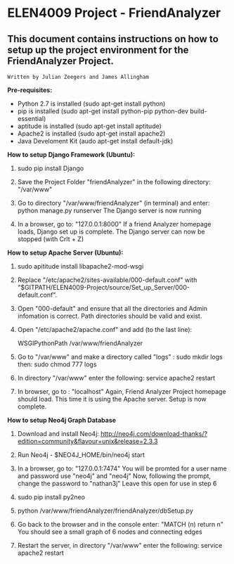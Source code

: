 # ELEN4009 Project - FriendAnalyzer

## This document contains instructions on how to setup up the project environment for the FriendAnalyzer Project.
	Written by Julian Zeegers and James Allingham

**Pre-requisites:**

- Python 2.7 is installed (sudo apt-get install python)
- pip is installed (sudo apt-get install python-pip python-dev build-essential)
- aptitude is installed (sudo apt-get install aptitude)
- Apache2 is installed (sudo apt-get install apache2)
- Java Develoment Kit (audo apt-get install default-jdk)

**How to setup Django Framework (Ubuntu):**

1. sudo pip install Django
2. Save the Project Folder "friendAnalyzer" in the following directory:
	"/var/www"

3. Go to directory "/var/www/friendAnalyzer" (in terminal) and enter:
	python manage.py runserver
	The Django server is now running

4. In a browser, go to: "127.0.0.1:8000"
	If a friend Analyzer homepage loads, Django set up is complete.
	The Django server can now be stopped (with Crlt + Z)  


**How to setup Apache Server (Ubuntu):**

1. sudo apititude install libapache2-mod-wsgi

2. Replace "/etc/apache2/sites-available/000-default.conf" with  "$GITPATH/ELEN4009-Project/source/Set_up_Server/000-default.conf".

3. Open "000-default" and ensure that all the directories and Admin infomation is correct. Path directories should be valid and exist.

4. Open "/etc/apache2/apache.conf" and add (to the last line):

	WSGIPythonPath /var/www/friendAnalyzer

5. Go to "/var/www" and make a directory called "logs" :
		 sudo mkdir logs
	then:
		 sudo chmod 777 logs

6. In directory "/var/www" enter the following:
	service apache2 restart

7. In browser, go to : "localhost"
	Again, Friend Analyzer Project homepage should load.
	This time it is using the Apache server.
	Setup is now complete.

**How to setup Neo4j Graph Database**

1. Download and install Neo4j: http://neo4j.com/download-thanks/?edition=community&flavour=unix&release=2.3.3

2. Run Neo4j - $NEO4J_HOME/bin/neo4j start 

3. In a browser, go to: "127.0.0.1:7474"
	You will be promted for a user name and password use "neo4j" and "neo4j"
	Now, following the prompt, change the password to "nathan3j"
	Leave this open for use in step 6

4. sudo pip install py2neo

5. python /var/www/friendAnalyzer/friendAnalyzer/dbSetup.py

6. Go back to the browser and in the console enter: "MATCH (n) return n"
	You should see a small graph of 6 nodes and connecting edges

7. Restart the server, in directory "/var/www" enter the following:
	service apache2 restart
